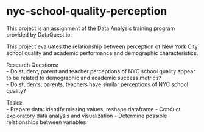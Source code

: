 # nyc-school-quality-perception
<p> This project is an assignment of the Data Analysis training program provided by DataQuest.io.</p>

<p> This project evaluates the relationship between perception of New York City school quality and academic performance and demographic characteristics.</p>

<p> Research Questions: <br>
- Do student, parent and teacher perceptions of NYC school quality appear to be related to demographic and academic success metrics? <br>
- Do students, parents, teachers have similar perceptions of NYC school quality? </p>

<p> Tasks: <br>
- Prepare data: identify missing values, reshape dataframe
- Conduct exploratory data analysis and visualization
- Determine possible relationships between variables </p>
